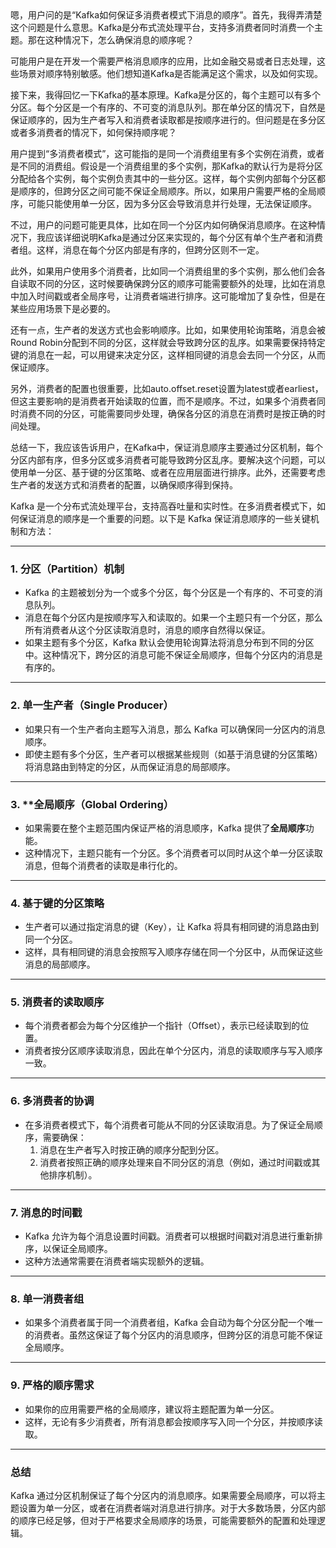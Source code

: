 <think>
嗯，用户问的是“Kafka如何保证多消费者模式下消息的顺序”。首先，我得弄清楚这个问题是什么意思。Kafka是分布式流处理平台，支持多消费者同时消费一个主题。那在这种情况下，怎么确保消息的顺序呢？

可能用户是在开发一个需要严格消息顺序的应用，比如金融交易或者日志处理，这些场景对顺序特别敏感。他们想知道Kafka是否能满足这个需求，以及如何实现。

接下来，我得回忆一下Kafka的基本原理。Kafka是分区的，每个主题可以有多个分区。每个分区是一个有序的、不可变的消息队列。那在单分区的情况下，自然是保证顺序的，因为生产者写入和消费者读取都是按顺序进行的。但问题是在多分区或者多消费者的情况下，如何保持顺序呢？

用户提到“多消费者模式”，这可能指的是同一个消费组里有多个实例在消费，或者是不同的消费组。假设是一个消费组里的多个实例，那Kafka的默认行为是将分区分配给各个实例，每个实例负责其中的一些分区。这样，每个实例内部每个分区都是顺序的，但跨分区之间可能不保证全局顺序。所以，如果用户需要严格的全局顺序，可能只能使用单一分区，因为多分区会导致消息并行处理，无法保证顺序。

不过，用户的问题可能更具体，比如在同一个分区内如何确保消息顺序。在这种情况下，我应该详细说明Kafka是通过分区来实现的，每个分区有单个生产者和消费者组。这样，消息在每个分区内部是有序的，但跨分区则不一定。

此外，如果用户使用多个消费者，比如同一个消费组里的多个实例，那么他们会各自读取不同的分区，这时候要确保跨分区的顺序可能需要额外的处理，比如在消息中加入时间戳或者全局序号，让消费者端进行排序。这可能增加了复杂性，但是在某些应用场景下是必要的。

还有一点，生产者的发送方式也会影响顺序。比如，如果使用轮询策略，消息会被Round Robin分配到不同的分区，这样就会导致跨分区的乱序。如果需要保持特定键的消息在一起，可以用键来决定分区，这样相同键的消息会去同一个分区，从而保证顺序。

另外，消费者的配置也很重要，比如auto.offset.reset设置为latest或者earliest，但这主要影响的是消费者开始读取的位置，而不是顺序。不过，如果多个消费者同时消费不同的分区，可能需要同步处理，确保各分区的消息在消费时是按正确的时间处理。

总结一下，我应该告诉用户，在Kafka中，保证消息顺序主要通过分区机制，每个分区内部有序，但多分区或多消费者可能导致跨分区乱序。要解决这个问题，可以使用单一分区、基于键的分区策略、或者在应用层面进行排序。此外，还需要考虑生产者的发送方式和消费者的配置，以确保顺序得到保持。
</think>

Kafka 是一个分布式流处理平台，支持高吞吐量和实时性。在多消费者模式下，如何保证消息的顺序是一个重要的问题。以下是 Kafka 保证消息顺序的一些关键机制和方法：

---

### 1. **分区（Partition）机制**
   - Kafka 的主题被划分为一个或多个分区，每个分区是一个有序的、不可变的消息队列。
   - 消息在每个分区内是按顺序写入和读取的。如果一个主题只有一个分区，那么所有消费者从这个分区读取消息时，消息的顺序自然得以保证。
   - 如果主题有多个分区，Kafka 默认会使用轮询算法将消息分布到不同的分区中。这种情况下，跨分区的消息可能不保证全局顺序，但每个分区内的消息是有序的。

---

### 2. **单一生产者（Single Producer）**
   - 如果只有一个生产者向主题写入消息，那么 Kafka 可以确保同一分区内的消息顺序。
   - 即使主题有多个分区，生产者可以根据某些规则（如基于消息键的分区策略）将消息路由到特定的分区，从而保证消息的局部顺序。

---

### 3. **全局顺序（Global Ordering）
   - 如果需要在整个主题范围内保证严格的消息顺序，Kafka 提供了**全局顺序**功能。
   - 这种情况下，主题只能有一个分区。多个消费者可以同时从这个单一分区读取消息，但每个消费者的读取是串行化的。

---

### 4. **基于键的分区策略**
   - 生产者可以通过指定消息的键（Key），让 Kafka 将具有相同键的消息路由到同一个分区。
   - 这样，具有相同键的消息会按照写入顺序存储在同一个分区中，从而保证这些消息的局部顺序。

---

### 5. **消费者的读取顺序**
   - 每个消费者都会为每个分区维护一个指针（Offset），表示已经读取到的位置。
   - 消费者按分区顺序读取消息，因此在单个分区内，消息的读取顺序与写入顺序一致。

---

### 6. **多消费者的协调**
   - 在多消费者模式下，每个消费者可能从不同的分区读取消息。为了保证全局顺序，需要确保：
     1. 消息在生产者写入时按正确的顺序分配到分区。
     2. 消费者按照正确的顺序处理来自不同分区的消息（例如，通过时间戳或其他排序机制）。

---

### 7. **消息的时间戳**
   - Kafka 允许为每个消息设置时间戳。消费者可以根据时间戳对消息进行重新排序，以保证全局顺序。
   - 这种方法通常需要在消费者端实现额外的逻辑。

---

### 8. **单一消费者组**
   - 如果多个消费者属于同一个消费者组，Kafka 会自动为每个分区分配一个唯一的消费者。虽然这保证了每个分区内的消息顺序，但跨分区的消息可能不保证全局顺序。

---

### 9. **严格的顺序需求**
   - 如果你的应用需要严格的全局顺序，建议将主题配置为单一分区。
   - 这样，无论有多少消费者，所有消息都会按顺序写入同一个分区，并按顺序读取。

---

### 总结
Kafka 通过分区机制保证了每个分区内的消息顺序。如果需要全局顺序，可以将主题设置为单一分区，或者在消费者端对消息进行排序。对于大多数场景，分区内部的顺序已经足够，但对于严格要求全局顺序的场景，可能需要额外的配置和处理逻辑。
